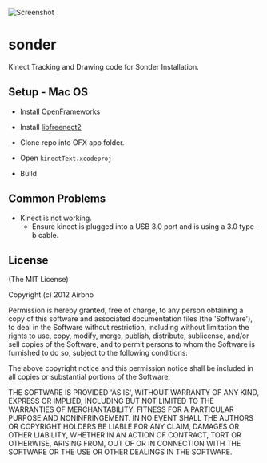 ![Screenshot](https://i.imgur.com/f2HwJiW.png)

# sonder
Kinect Tracking and Drawing code for Sonder Installation.

## Setup - Mac OS

* [Install OpenFrameworks](http://openframeworks.cc/download/)

* Install [libfreenect2](https://github.com/OpenKinect/libfreenect2)

* Clone repo into OFX app folder.

* Open `kinectText.xcodeproj`

* Build

## Common Problems

* Kinect is not working.
  * Ensure kinect is plugged into a USB 3.0 port and is using a 3.0 type-b cable.


## License
(The MIT License)

Copyright (c) 2012 Airbnb

Permission is hereby granted, free of charge, to any person obtaining a copy of this software and associated documentation files (the 'Software'), to deal in the Software without restriction, including without limitation the rights to use, copy, modify, merge, publish, distribute, sublicense, and/or sell copies of the Software, and to permit persons to whom the Software is furnished to do so, subject to the following conditions:

The above copyright notice and this permission notice shall be included in all copies or substantial portions of the Software.

THE SOFTWARE IS PROVIDED 'AS IS', WITHOUT WARRANTY OF ANY KIND, EXPRESS OR IMPLIED, INCLUDING BUT NOT LIMITED TO THE WARRANTIES OF MERCHANTABILITY, FITNESS FOR A PARTICULAR PURPOSE AND NONINFRINGEMENT. IN NO EVENT SHALL THE AUTHORS OR COPYRIGHT HOLDERS BE LIABLE FOR ANY CLAIM, DAMAGES OR OTHER LIABILITY, WHETHER IN AN ACTION OF CONTRACT, TORT OR OTHERWISE, ARISING FROM, OUT OF OR IN CONNECTION WITH THE SOFTWARE OR THE USE OR OTHER DEALINGS IN THE SOFTWARE.
